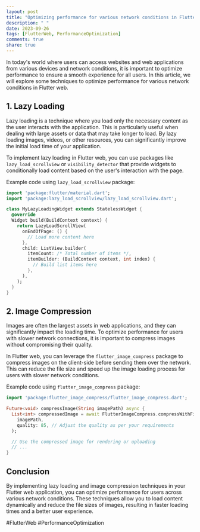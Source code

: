 ```yaml
---
layout: post
title: "Optimizing performance for various network conditions in Flutter web"
description: " "
date: 2023-09-26
tags: [FlutterWeb, PerformanceOptimization]
comments: true
share: true
---
```


In today's world where users can access websites and web applications from various devices and network conditions, it is important to optimize performance to ensure a smooth experience for all users. In this article, we will explore some techniques to optimize performance for various network conditions in Flutter web.

## 1. Lazy Loading

Lazy loading is a technique where you load only the necessary content as the user interacts with the application. This is particularly useful when dealing with large assets or data that may take longer to load. By lazy loading images, videos, or other resources, you can significantly improve the initial load time of your application.

To implement lazy loading in Flutter web, you can use packages like `lazy_load_scrollview` or `visibility_detector` that provide widgets to conditionally load content based on the user's interaction with the page.

Example code using `lazy_load_scrollview` package:

```dart
import 'package:flutter/material.dart';
import 'package:lazy_load_scrollview/lazy_load_scrollview.dart';

class MyLazyLoadingWidget extends StatelessWidget {
  @override
  Widget build(BuildContext context) {
    return LazyLoadScrollView(
      onEndOfPage: () {
        // Load more content here
      },
      child: ListView.builder(
        itemCount: /* Total number of items */,
        itemBuilder: (BuildContext context, int index) {
          // Build list items here
        },
      ),
    );
  }
}
```

## 2. Image Compression

Images are often the largest assets in web applications, and they can significantly impact the loading time. To optimize performance for users with slower network connections, it is important to compress images without compromising their quality.

In Flutter web, you can leverage the `flutter_image_compress` package to compress images on the client-side before sending them over the network. This can reduce the file size and speed up the image loading process for users with slower network conditions.

Example code using `flutter_image_compress` package:

```dart
import 'package:flutter_image_compress/flutter_image_compress.dart';

Future<void> compressImage(String imagePath) async {
  List<int> compressedImage = await FlutterImageCompress.compressWithFile(
    imagePath,
    quality: 85, // Adjust the quality as per your requirements
  );

  // Use the compressed image for rendering or uploading
  // ...
}
```

## Conclusion

By implementing lazy loading and image compression techniques in your Flutter web application, you can optimize performance for users across various network conditions. These techniques allow you to load content dynamically and reduce the file sizes of images, resulting in faster loading times and a better user experience.

#FlutterWeb #PerformanceOptimization